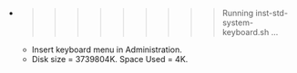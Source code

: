 * >>>>>>>>> Running inst-std-system-keyboard.sh ...
  * Insert keyboard menu in Administration.
  * Disk size = 3739804K. Space Used = 4K.

